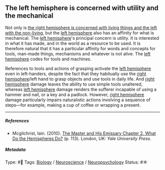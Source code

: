 ## The left hemisphere is concerned with utility and the mechanical

Not only is [the right hemisphere is concerned with living things and the left with the non-living](The%20right%20hemisphere%20is%20concerned%20with%20living%20things%20and%20the%20left%20with%20the%20non-living.md), but the [left hemisphere](Left%20hemisphere.md) also has an affinity for what is mechanical. The [left hemisphere](Left%20hemisphere.md)'s principal concern is utility. It is interested in what it has made, and in the world as a resource to be used. It is therefore natural that it has a particular affinity for words and concepts for tools, man-made things, mechanisms and whatever is not alive. The [left hemisphere](Left%20hemisphere.md) codes for tools and machines.

References to tools and actions of grasping activate the [left hemisphere](Left%20hemisphere.md) even in left-handers, despite the fact that they habitually use the [right hemisphere](Right%20hemisphere.md)/left hand to grasp objects and use tools in daily life. And [right hemisphere](Right%20hemisphere.md) damage leaves the ability to use simple tools unaltered, whereas [left hemisphere](Left%20hemisphere.md) damage renders the sufferer incapable of using a hammer and nail, or a key and a padlock. However, [right hemisphere](Right%20hemisphere.md) damage particularly impairs naturalistic actions involving a sequence of steps—for example, making a cup of coffee or wrapping a present.

---

##### References

* Mcgilchrist, Iain. (2010). [The Master and His Emissary Chapter 2. What Do the Hemispheres Do?](The%20Master%20and%20His%20Emissary%20Chapter%202.%20What%20Do%20the%20Hemispheres%20Do%3F.md) (p. 113). London, UK: *Yale University Press.*

##### Metadata

Type: #🔴 
Tags: [Biology]() / [Neuroscience](Neuroscience.md) / [Neuropsychology](Neuropsychology.md) 
Status: #☀️ 
